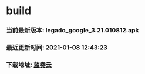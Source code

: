 # build

### 当前最新版本: legado_google_3.21.010812.apk
### 最近更新时间: 2021-01-08 12:43:23
### 下载地址: [蓝奏云](https://wwa.lanzous.com/b0d8bblej)

